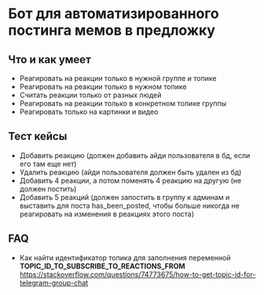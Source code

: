 # Бот для автоматизированного постинга мемов в предложку

## Что и как умеет

- Реагировать на реакции только в нужной группе и топике
- Реагировать на реакции только в нужном топике
- Считать реакции только от разных людей
- Реагировать на реакции только в конкретном топике группы
- Реагировать только на картинки и видео

## Тест кейсы

- Добавить реакцию (должен добавить айди пользователя в бд, если его там еще нет)
- Удалить реакцию (айди пользователя должен быть удален из бд)
- Добавить 4 реакции, а потом поменять 4 реакцию на другую (не должен постить)
- Добавить 5 реакций (должен запостить в группу к админам и выставить для поста has_been_posted, чтобы больше никогда не реагировать на изменения в реакциях этого поста)

## FAQ

- Как найти идентификатор топика для заполнения переменной **TOPIC_ID_TO_SUBSCRIBE_TO_REACTIONS_FROM** https://stackoverflow.com/questions/74773675/how-to-get-topic-id-for-telegram-group-chat
